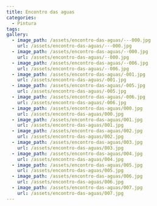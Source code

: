 ```yaml
---
title: Encontro das aguas
categories:
  - Pintura
tags:
gallery:
  - image_path: /assets/encontro-das-aguas/---000.jpg
    url: /assets/encontro-das-aguas/---000.jpg
  - image_path: /assets/encontro-das-aguas/--000.jpg
    url: /assets/encontro-das-aguas/--000.jpg
  - image_path: /assets/encontro-das-aguas/--006.jpg
    url: /assets/encontro-das-aguas/--006.jpg
  - image_path: /assets/encontro-das-aguas/-001.jpg
    url: /assets/encontro-das-aguas/-001.jpg
  - image_path: /assets/encontro-das-aguas/-005.jpg
    url: /assets/encontro-das-aguas/-005.jpg
  - image_path: /assets/encontro-das-aguas/-006.jpg
    url: /assets/encontro-das-aguas/-006.jpg
  - image_path: /assets/encontro-das-aguas/000.jpg
    url: /assets/encontro-das-aguas/000.jpg
  - image_path: /assets/encontro-das-aguas/001.jpg
    url: /assets/encontro-das-aguas/001.jpg
  - image_path: /assets/encontro-das-aguas/002.jpg
    url: /assets/encontro-das-aguas/002.jpg
  - image_path: /assets/encontro-das-aguas/003.jpg
    url: /assets/encontro-das-aguas/003.jpg
  - image_path: /assets/encontro-das-aguas/004.jpg
    url: /assets/encontro-das-aguas/004.jpg
  - image_path: /assets/encontro-das-aguas/005.jpg
    url: /assets/encontro-das-aguas/005.jpg
  - image_path: /assets/encontro-das-aguas/006.jpg
    url: /assets/encontro-das-aguas/006.jpg
  - image_path: /assets/encontro-das-aguas/007.jpg
    url: /assets/encontro-das-aguas/007.jpg
---
```

